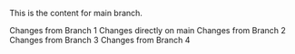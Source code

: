 This is the content for main branch.

Changes from Branch 1 
Changes directly on main
Changes from Branch 2
Changes from Branch 3
Changes from Branch 4

